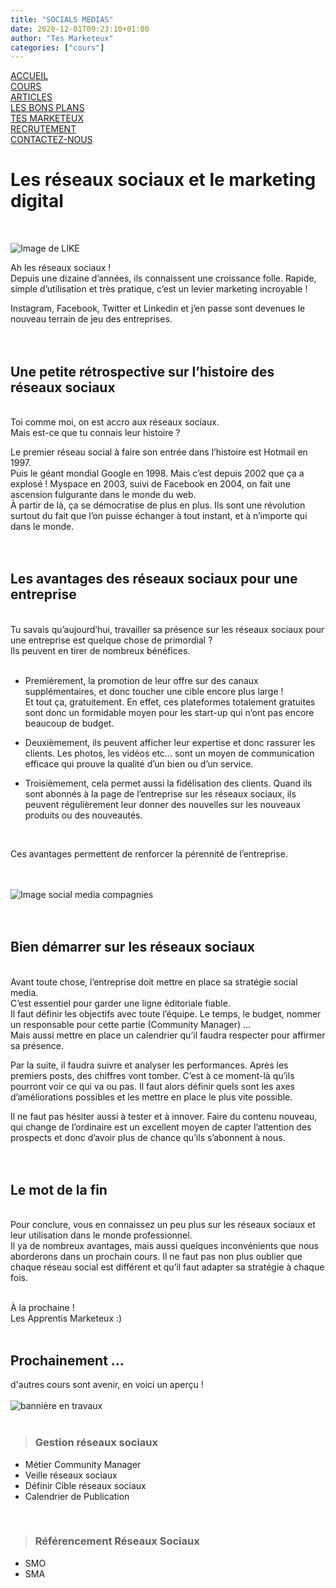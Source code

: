 ```yaml
---
title: "SOCIALS MEDIAS"
date: 2020-12-01T09:23:10+01:00
author: "Tes Marketeux"
categories: ["cours"]
---
```


[ACCUEIL](#)  
[COURS](#)  
[ARTICLES](#)  
[LES BONS PLANS](#)  
[TES MARKETEUX](#)  
[RECRUTEMENT](#)  
[CONTACTEZ-NOUS](#)  



# Les réseaux sociaux et le marketing digital
<br>

<img class="fit-picture"
     src="https://www.tiz.fr/app/uploads/2019/08/reseaux-sociaux-tiz-2-scaled.jpeg"
     alt="Image de LIKE"> 

Ah les réseaux sociaux \! <br>
Depuis une dizaine d’années, ils connaissent une croissance folle. Rapide, simple d’utilisation et très pratique, c’est un levier marketing incroyable \!

Instagram, Facebook, Twitter et Linkedin et j’en passe sont devenues le nouveau terrain de jeu des entreprises.
<br>
<br>
<br>

## Une petite rétrospective sur l’histoire des réseaux sociaux 
<br>
Toi comme moi, on est accro aux réseaux sociaux.<br>
Mais est-ce que tu connais leur histoire ?

Le premier réseau social à faire son entrée dans l’histoire est Hotmail en 1997. <br> Puis le géant mondial Google en 1998. Mais c’est depuis 2002 que ça a explosé \! Myspace en 2003, suivi de Facebook en 2004, on fait une ascension fulgurante dans le monde du web. <br> À partir de là, ça se démocratise de plus en plus. Ils sont une révolution surtout du fait que l’on puisse échanger à tout instant, et à n’importe qui dans le monde.
<br>
<br>
<br>

## Les avantages des réseaux sociaux pour une entreprise
<br>
Tu savais qu’aujourd’hui, travailler sa présence sur les réseaux sociaux pour une entreprise est quelque chose de primordial ? <br> Ils peuvent en tirer de nombreux bénéfices.
<br>
<br>

* Premièrement, la promotion de leur offre sur des canaux supplémentaires, et donc toucher une cible encore plus large \! <br>
Et tout ça, gratuitement. En effet, ces plateformes totalement gratuites sont donc un formidable moyen pour les start-up qui n’ont pas encore beaucoup de budget.

* Deuxièmement, ils peuvent afficher leur expertise et donc rassurer les clients. Les photos, les vidéos etc… sont un moyen de communication efficace qui prouve la qualité d’un bien ou d’un service. 

* Troisièmement, cela permet aussi la fidélisation des clients. Quand ils sont abonnés à la page de l’entreprise  sur les réseaux sociaux,  ils peuvent régulièrement leur donner des nouvelles sur les nouveaux produits ou des nouveautés.

<br>

Ces avantages permettent de renforcer la pérennité de l’entreprise.
<br>
<br>
<br>

<img class="fit-picture"
     src="https://images.pexels.com/photos/267350/pexels-photo-267350.jpeg?auto=compress&cs=tinysrgb&dpr=1&w=500"
     alt="Image social media compagnies"> 
<br>
<br>
<br>

## Bien démarrer sur les réseaux sociaux 
<br>
Avant toute chose, l’entreprise doit mettre en place sa stratégie social media. <br> C’est essentiel pour garder une ligne éditoriale fiable. <br>
Il faut définir les objectifs avec toute l’équipe.
 Le temps, le budget, nommer un responsable pour cette partie (Community Manager) … <br> Mais aussi mettre en place un calendrier qu’il faudra respecter pour affirmer sa présence.

Par la suite, il faudra suivre et analyser les performances. Après les premiers posts, des chiffres vont tomber. C’est à ce moment-là qu’ils pourront voir ce qui va ou pas. Il faut alors définir quels sont les axes d’améliorations possibles et les mettre en place le plus vite possible.

Il ne faut pas hésiter aussi à tester et à innover. Faire du contenu nouveau, qui change de l’ordinaire est un excellent moyen de capter l’attention des prospects et donc d’avoir plus de chance qu’ils s’abonnent à nous.
<br>
<br>
<br>

## Le mot de la fin 
<br>
Pour conclure, vous en connaissez un peu plus sur les réseaux sociaux et leur utilisation dans le monde professionnel.<br> 
Il ya de nombreux avantages, mais aussi quelques inconvénients que nous aborderons dans un prochain cours. Il ne faut pas non plus oublier que chaque réseau social est différent et qu’il faut adapter sa stratégie à chaque fois.
<br>
<br>

À la prochaine \! <br>
Les Apprentis Marketeux :)
<br>
<br>

## Prochainement ...
d'autres cours sont avenir, en voici un aperçu \!
<br>
<br>
<img class="fit-picture"
     src="https://images-wixmp-ed30a86b8c4ca887773594c2.wixmp.com/f/972c71c4-6202-4439-a29b-dc40399ebb59/d7fw7r4-82798bd1-6764-48dd-b4d8-3ac8593c3190.png?token=eyJ0eXAiOiJKV1QiLCJhbGciOiJIUzI1NiJ9.eyJzdWIiOiJ1cm46YXBwOiIsImlzcyI6InVybjphcHA6Iiwib2JqIjpbW3sicGF0aCI6IlwvZlwvOTcyYzcxYzQtNjIwMi00NDM5LWEyOWItZGM0MDM5OWViYjU5XC9kN2Z3N3I0LTgyNzk4YmQxLTY3NjQtNDhkZC1iNGQ4LTNhYzg1OTNjMzE5MC5wbmcifV1dLCJhdWQiOlsidXJuOnNlcnZpY2U6ZmlsZS5kb3dubG9hZCJdfQ.YG_YEwOWl4DvXVVcDJsWG80xTVIxyMh08und5DjUf2U"
     alt="bannière en travaux"> 
<br>
<br>
>### Gestion réseaux sociaux
* Métier Community Manager
* Veille réseaux sociaux
* Définir Cible réseaux sociaux
* Calendrier de Publication

<br>


>### Référencement Réseaux Sociaux
* SMO
* SMA

